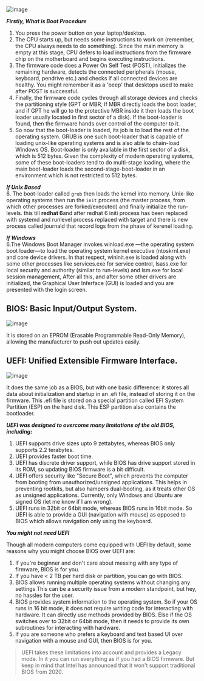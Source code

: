 ![image](https://github.com/7arbeyx01/HardWare-and-Chips/assets/18347638/6ebed1a9-85ad-4e81-8852-bb7ee5362bd3)

***Firstly, What is Boot Procedure***
1. You press the power button on your laptop/desktop.
2. The CPU starts up, but needs some instructions to work on (remember, the CPU always needs to do something). Since the main memory is empty at this stage, CPU defers to load instructions from the firmware chip on the motherboard and begins executing instructions.
3. The firmware code does a Power On Self Test (POST), initializes the remaining hardware, detects the connected peripherals (mouse, keyboard, pendrive etc.) and checks if all connected devices are healthy. You might remember it as a 'beep' that desktops used to make after POST is successful.
4. Finally, the firmware code cycles through all storage devices and checks the partitioning style (GPT or MBR, If MBR directly loads the boot loader, and if GPT he will go to the protective MBR inside it then loads the boot loader usually located in first sector of a disk). If the boot-loader is found, then the firmware hands over control of the computer to it.
5. So now that the boot-loader is loaded, its job is to load the rest of the operating system. GRUB is one such boot-loader that is capable of loading unix-like operating systems and is also able to chain-load Windows OS. Boot-loader is only available in the first sector of a disk, which is 512 bytes. Given the complexity of modern operating systems, some of these boot-loaders tend to do multi-stage loading, where the main boot-loader loads the second-stage-boot-loader in an environment which is not restricted to 512 bytes.<br>

***If Unix Based***<br>
6. The boot-loader called ```grub``` then loads the kernel into memory. Unix-like operating systems then run the ```init``` process (the master process, from which other processes are forked/executed) and finally initialize the run-levels. this till **redhat 6**and after redhat 6 initi process has been replaced with systemd and runlevel process replaced with target and there is new process called journald that record logs from the phase of kerenel loading.<br>

***If Windows***<br>
6.The Windows Boot Manager invokes winload.exe —the operating system boot loader—to load the operating system kernel executive (ntoskrnl.exe) and core device drivers. In that respect, wininit.exe is loaded along with some other processes like services.exe for service control, lsass.exe for local security and authority (similar to run-levels) and lsm.exe for local session management, After all this, and after some other drivers are initialized, the Graphical User Inferface (GUI) is loaded and you are presented with the login screen.

## BIOS: Basic Input/Output System. <br>
![image](https://github.com/7arbeyx01/HardWare-and-Chips/assets/18347638/4c899b44-cfcf-4b3a-aedf-ed0537211d13)

It is stored on an EPROM (Erasable Programmable Read-Only Memory), allowing the manufacturer to push out updates easily.

## UEFI: Unified Extensible Firmware Interface. <br>
![image](https://github.com/7arbeyx01/HardWare-and-Chips/assets/18347638/992b0729-f8e6-46e6-83b4-5427c2b1f5aa)

It does the same job as a BIOS, but with one basic difference: it stores all data about initialization and startup in an .efi file, instead of storing it on the firmware.
This .efi file is stored on a special partition called EFI System Partition (ESP) on the hard disk. This ESP partition also contains the bootloader.

***UEFI was designed to overcome many limitations of the old BIOS, including:***

1. UEFI supports drive sizes upto 9 zettabytes, whereas BIOS only supports 2.2 terabytes.
2. UEFI provides faster boot time.
3. UEFI has discrete driver support, while BIOS has drive support stored in its ROM, so updating BIOS firmware is a bit difficult.
4. UEFI offers security like "Secure Boot", which prevents the computer from booting from unauthorized/unsigned applications. This helps in preventing rootkits, but also hampers dual-booting, as it treats other OS as unsigned applications. Currently, only Windows and Ubuntu are signed OS (let me know if I am wrong).
5. UEFI runs in 32bit or 64bit mode, whereas BIOS runs in 16bit mode. So UEFI  is able to provide a GUI (navigation with mouse) as opposed to BIOS which allows navigation only using the keyboard.

***You might not need UEFI***
 
Though all modern computers come equipped with UEFI by default, some reasons why you might choose BIOS over UEFI are:<br>
1. If you're beginner and don't care about messing with any type of firmware, BIOS is for you.
2. If you have < 2 TB per hard disk or partition, you can go with BIOS.
3. BIOS allows running multiple operating systems without changing any settings This can be a security issue from a modern standpoint, but hey, no hassles for the user.
4. BIOS provides system information to the operating system. So if your OS runs in 16 bit mode, it does not require writing code for interacting with hardware. It can directly use methods provided by BIOS. Else if the OS switches over to 32bit or 64bit mode, then it needs to provide its own subroutines for interacting with hardware.
5. If you are someone who prefers a keyboard and text based UI over navigation with a mouse and GUI, then BIOS is for you.

> UEFI takes these limitations into account and provides a Legacy mode. In it you can run everything as if you had a BIOS firmware. But keep in mind that Intel has announced that it won't support traditional BIOS from 2020.
